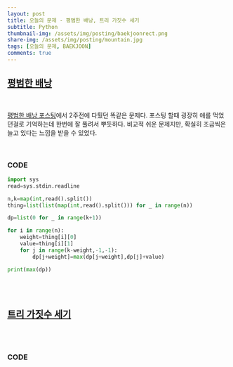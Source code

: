 ```yaml
---
layout: post
title: 오늘의 문제 - 평범한 배낭, 트리 가짓수 세기
subtitle: Python
thumbnail-img: /assets/img/posting/baekjoonrect.png
share-img: /assets/img/posting/mountain.jpg
tags: [오늘의 문제, BAEKJOON]
comments: true
---
```


## [평범한 배낭](https://www.acmicpc.net/problem/12865)

<br>

[평범한 배낭 포스팅](https://youseop.github.io/2020-09-30-BAEKJOON-DP.2-knapsack/)에서 2주전에 다뤘던 똑같은 문제다. 포스팅 할때 굉장히 애를 먹었던걸로 기억하는데 한번에 잘 풀려서 뿌듯하다. 비교적 쉬운 문제지만, 확실히 조금씩은 늘고 있다는 느낌을 받을 수 있었다.

<br>

### CODE

```python
import sys
read=sys.stdin.readline

n,k=map(int,read().split())
thing=list(list(map(int,read().split())) for _ in range(n))

dp=list(0 for _ in range(k+1))

for i in range(n):
    weight=thing[i][0]
    value=thing[i][1]
    for j in range(k-weight,-1,-1):
        dp[j+weight]=max(dp[j+weight],dp[j]+value)

print(max(dp))
```

<br>
<br>

## [트리 가짓수 세기](https://www.acmicpc.net/problem/20054)

<br>
<br>

### CODE

```python

```

<br>
